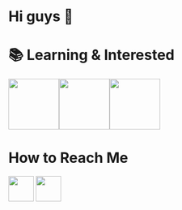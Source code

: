 # Hi guys 🥳



# 📚 Learning & Interested 

<img src="http://berkayyolcu.com/resimler/c.png" width="100" height="100" /><img src="https://i.pinimg.com/originals/32/57/31/325731898416cd08042a1c4e8e884506.png" width="100" height="100" /><img src="https://sinavofisi.com/wp-content/uploads/2021/01/py.png" width="100" height="100" />


# How to Reach Me

[<img src="https://www.yonetimdeinsan.com/wp-content/uploads/2017/01/linkedin.png" width="50" height="50" />](https://www.linkedin.com/in/muharrem-candan-a840161bb/)                     [<img src="https://www.yonetimdeinsan.com/wp-content/uploads/2017/01/instagram.png" width="50" height="50" />](https://www.instagram.com/mrr.muho/)















<!--
**MuharremCandan/MuharremCandan** is a ✨ _special_ ✨ repository because its `README.md` (this file) appears on your GitHub profile.

Here are some ideas to get you started:

- 🔭 I’m currently working on ...
- 🌱 I’m currently learning ...
- 👯 I’m looking to collaborate on ...
- 🤔 I’m looking for help with ...
- 💬 Ask me about ...
- 📫 How to reach me: ...
- 😄 Pronouns: ...
- ⚡ Fun fact: ...
-->
